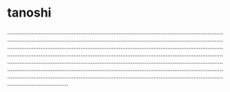 # tanoshi
.......................................................................................................................................................................................................................................................................................................................................................................................................................................................................................................................................................................................................................................................................................................................................................................................................................................................................................................................................